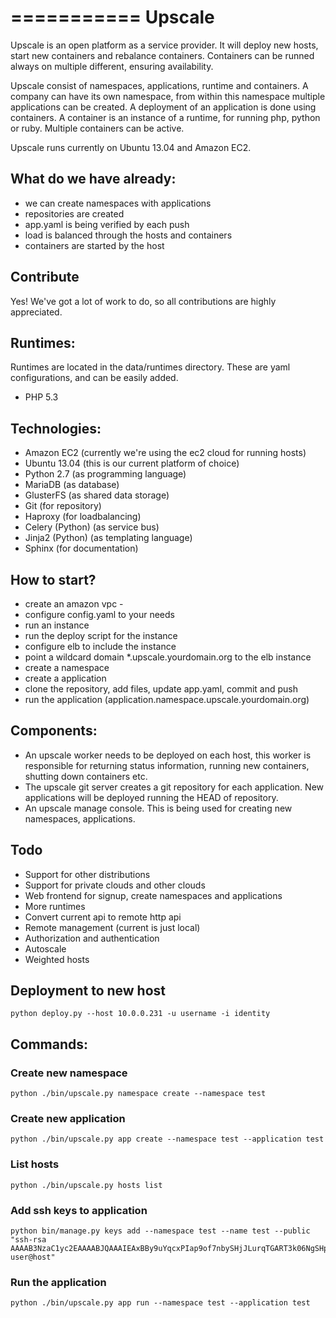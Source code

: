===========
Upscale
=========== 
Upscale is an open platform as a service provider. It will deploy new hosts, start new containers and rebalance containers. Containers can be runned always on multiple different, ensuring availability.

Upscale consist of namespaces, applications, runtime and containers. A company can have its own namespace, from within this namespace multiple applications can be created. A deployment of an application is done using containers. A container is an instance of a runtime, for running php, python or ruby. Multiple containers can be active.

Upscale runs currently on Ubuntu 13.04 and Amazon EC2.

## What do we have already:
- we can create namespaces with applications
- repositories are created 
- app.yaml is being verified by each push
- load is balanced through the hosts and containers
- containers are started by the host

## Contribute
Yes! We've got a lot of work to do, so all contributions are highly appreciated.

## Runtimes:
Runtimes are located in the data/runtimes directory. These are yaml configurations, and can be easily added.
- PHP 5.3

## Technologies:
- Amazon EC2 (currently we're using the ec2 cloud for running hosts)
- Ubuntu 13.04 (this is our current platform of choice)
- Python 2.7 (as programming language)
- MariaDB (as database)
- GlusterFS (as shared data storage)
- Git (for repository)
- Haproxy (for loadbalancing)
- Celery (Python) (as service bus)
- Jinja2 (Python) (as templating language)
- Sphinx (for documentation)

## How to start?
- create an amazon vpc - 
- configure config.yaml to your needs
- run an instance
- run the deploy script for the instance
- configure elb to include the instance
- point a wildcard domain \*.upscale.yourdomain.org to the elb instance
- create a namespace
- create a application
- clone the repository, add files, update app.yaml, commit and push
- run the application (application.namespace.upscale.yourdomain.org)

## Components:
- An upscale worker needs to be deployed on each host, this worker is responsible for returning status information, running new containers, shutting down containers etc.
- The upscale git server creates a git repository for each application. New applications will be deployed running the HEAD of repository.
- An upscale manage console. This is being used for creating new namespaces, applications.

## Todo
- Support for other distributions
- Support for private clouds and other clouds
- Web frontend for signup, create namespaces and applications
- More runtimes
- Convert current api to remote http api
- Remote management (current is just local)
- Authorization and authentication
- Autoscale
- Weighted hosts 


## Deployment to new host
```
python deploy.py --host 10.0.0.231 -u username -i identity
```

## Commands:
### Create new namespace
```
python ./bin/upscale.py namespace create --namespace test
```
### Create new application
```
python ./bin/upscale.py app create --namespace test --application test
```
### List hosts
```
python ./bin/upscale.py hosts list
```
### Add ssh keys to application

```
python bin/manage.py keys add --namespace test --name test --public "ssh-rsa AAAAB3NzaC1yc2EAAAABJQAAAIEAxBBy9uYqcxPIap9of7nbySHjJLurqTGART3k06NgSHpVvjotNMdMrz+NArijlTLunQD/5sxCxlIXHg2uXH2ECni0bfK/fC6TWWAmUuHcIdELfUTxark7CmalWG8BV39w6UYqGH0/nQfHgq4lRxSitrpWW90UCk2oJ0PvxNbrhnk= user@host"
```
### Run the application
```
python ./bin/upscale.py app run --namespace test --application test
```
